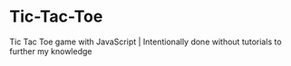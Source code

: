 # Tic-Tac-Toe
Tic Tac Toe game with JavaScript | Intentionally done without tutorials to further my knowledge
